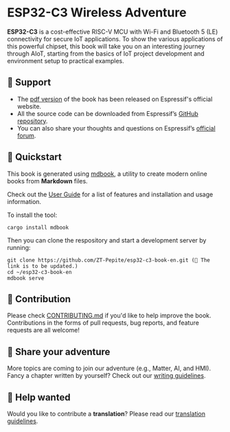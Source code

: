 # ESP32-C3 Wireless Adventure

**ESP32-C3** is a cost-effective RISC-V MCU with Wi-Fi and Bluetooth 5 (LE) connectivity for secure IoT applications. To show the various applications of this powerful chipset, this book will take you on an interesting journey through AIoT, starting from the basics of IoT project development and environment setup to practical examples.

## 📣 Support

- The [pdf version](https://www.espressif.com/sites/default/files/documentation/ESP32-C3%20Wireless%20Adventure.pdf) of the book has been released on Espressif's official website.
- All the source code can be downloaded from Espressif’s [GitHub repository](https://github.com/espressif/book-esp32c3-iot-projects).
- You can also share your thoughts and questions on Espressif’s [official forum](https://www.esp32.com/bookc3).

## 🏃 Quickstart

This book is generated using [mdbook](https://github.com/rust-lang/mdBook), a utility to create modern online books from **Markdown** files.

Check out the [User Guide](https://rust-lang.github.io/mdBook/) for a list of features and installation and usage information.

To install the tool:

```shell
cargo install mdbook
```

Then you can clone the respository and start a development server by running:

```shell
git clone https://github.com/ZT-Pepite/esp32-c3-book-en.git (📌 The link is to be updated.)
cd ~/esp32-c3-book-en
mdbook serve
```

## 🤝 Contribution

Please check [CONTRIBUTING.md](CONTRIBUTING.md) if you'd like to help improve the book. Contributions in the forms of pull requests, bug reports, and feature requests are all welcome!

## 🤹 Share your adventure

More topics are coming to join our adventure (e.g., Matter, AI, and HMI). Fancy a chapter written by yourself? Check out our [writing guidelines](WRITINGS.md).

## 🙌 Help wanted

Would you like to contribute a **translation**? Please read our [translation guidelines](TRANSLATIONS.md).
